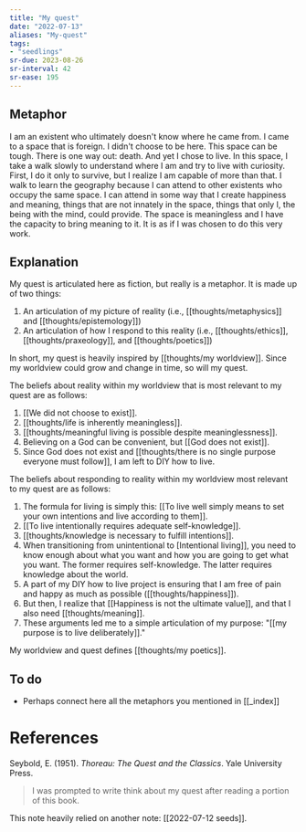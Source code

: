 ```yaml
---
title: "My quest"
date: "2022-07-13"
aliases: "My-quest"
tags:
- "seedlings"
sr-due: 2023-08-26
sr-interval: 42
sr-ease: 195
---
```


## Metaphor

I am an existent who ultimately doesn't know where he came from. I came to a space that is foreign. I didn't choose to be here. This space can be tough. There is one way out: death. And yet I chose to live. In this space, I take a walk slowly to understand where I am and try to live with curiosity. First, I do it only to survive, but I realize I am capable of more than that. I walk to learn the geography because I can attend to other existents who occupy the same space. I can attend in some way that I create happiness and meaning, things that are not innately in the space, things that only I, the being with the mind, could provide. The space is meaningless and I have the capacity to bring meaning to it. It is as if I was chosen to do this very work.

## Explanation

My quest is articulated here as fiction, but really is a metaphor. It is made up of two things:
1. An articulation of my picture of reality (i.e., [[thoughts/metaphysics]] and [[thoughts/epistemology]])
2. An articulation of how I respond to this reality (i.e., [[thoughts/ethics]], [[thoughts/praxeology]], and [[thoughts/poetics]])

In short, my quest is heavily inspired by [[thoughts/my worldview]]. Since my worldview could grow and change in time, so will my quest.

The beliefs about reality within my worldview that is most relevant to my quest are as follows:
1. [[We did not choose to exist]].
2. [[thoughts/life is inherently meaningless]].
3. [[thoughts/meaningful living is possible despite meaninglessness]].
4. Believing on a God can be convenient, but [[God does not exist]].
5. Since God does not exist and [[thoughts/there is no single purpose everyone must follow]], I am left to DIY how to live.

The beliefs about responding to reality within my worldview most relevant to my quest are as follows:
1. The formula for living is simply this: [[To live well simply means to set your own intentions and live according to them]].
2. [[To live intentionally requires adequate self-knowledge]].
3. [[thoughts/knowledge is necessary to fulfill intentions]].
4. When transitioning from unintentional to [Intentional living]], you need to know enough about what you want and how you are going to get what you want. The former requires self-knowledge. The latter requires knowledge about the world.
5. A part of my DIY how to live project is ensuring that I am free of pain and happy as much as possible ([[thoughts/happiness]]).
6. But then, I realize that [[Happiness is not the ultimate value]], and that I also need [[thoughts/meaning]].
7. These arguments led me to a simple articulation of my purpose: "[[my purpose is to live deliberately]]."

My worldview and quest defines [[thoughts/my poetics]].

## To do
- Perhaps connect here all the metaphors you mentioned in [[_index]]

# References

Seybold, E. (1951). _Thoreau: The Quest and the Classics_. Yale University Press.
>I was prompted to write think about my quest after reading a portion of this book.

This note heavily relied on another note: [[2022-07-12 seeds]].